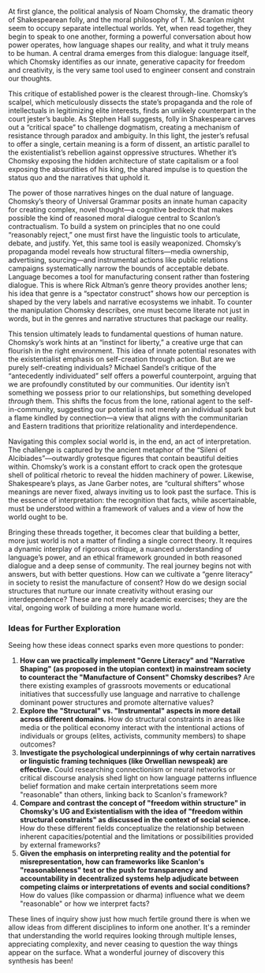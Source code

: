 
At first glance, the political analysis of Noam Chomsky, the dramatic theory of Shakespearean folly, and the moral philosophy of T. M. Scanlon might seem to occupy separate intellectual worlds. Yet, when read together, they begin to speak to one another, forming a powerful conversation about how power operates, how language shapes our reality, and what it truly means to be human. A central drama emerges from this dialogue: language itself, which Chomsky identifies as our innate, generative capacity for freedom and creativity, is the very same tool used to engineer consent and constrain our thoughts.

This critique of established power is the clearest through-line. Chomsky’s scalpel, which meticulously dissects the state’s propaganda and the role of intellectuals in legitimizing elite interests, finds an unlikely counterpart in the court jester’s bauble. As Stephen Hall suggests, folly in Shakespeare carves out a “critical space” to challenge dogmatism, creating a mechanism of resistance through paradox and ambiguity. In this light, the jester’s refusal to offer a single, certain meaning is a form of dissent, an artistic parallel to the existentialist’s rebellion against oppressive structures. Whether it’s Chomsky exposing the hidden architecture of state capitalism or a fool exposing the absurdities of his king, the shared impulse is to question the status quo and the narratives that uphold it.

The power of those narratives hinges on the dual nature of language. Chomsky’s theory of Universal Grammar posits an innate human capacity for creating complex, novel thought—a cognitive bedrock that makes possible the kind of reasoned moral dialogue central to Scanlon’s contractualism. To build a system on principles that no one could “reasonably reject,” one must first have the linguistic tools to articulate, debate, and justify. Yet, this same tool is easily weaponized. Chomsky’s propaganda model reveals how structural filters—media ownership, advertising, sourcing—and instrumental actions like public relations campaigns systematically narrow the bounds of acceptable debate. Language becomes a tool for manufacturing consent rather than fostering dialogue. This is where Rick Altman’s genre theory provides another lens; his idea that genre is a “spectator construct” shows how our perception is shaped by the very labels and narrative ecosystems we inhabit. To counter the manipulation Chomsky describes, one must become literate not just in words, but in the genres and narrative structures that package our reality.

This tension ultimately leads to fundamental questions of human nature. Chomsky’s work hints at an “instinct for liberty,” a creative urge that can flourish in the right environment. This idea of innate potential resonates with the existentialist emphasis on self-creation through action. But are we purely self-creating individuals? Michael Sandel’s critique of the “antecedently individuated” self offers a powerful counterpoint, arguing that we are profoundly constituted by our communities. Our identity isn’t something we possess prior to our relationships, but something developed _through_ them. This shifts the focus from the lone, rational agent to the self-in-community, suggesting our potential is not merely an individual spark but a flame kindled by connection—a view that aligns with the communitarian and Eastern traditions that prioritize relationality and interdependence.

Navigating this complex social world is, in the end, an act of interpretation. The challenge is captured by the ancient metaphor of the “Sileni of Alcibiades”—outwardly grotesque figures that contain beautiful deities within. Chomsky’s work is a constant effort to crack open the grotesque shell of political rhetoric to reveal the hidden machinery of power. Likewise, Shakespeare’s plays, as Jane Garber notes, are “cultural shifters” whose meanings are never fixed, always inviting us to look past the surface. This is the essence of interpretation: the recognition that facts, while ascertainable, must be understood within a framework of values and a view of how the world ought to be.

Bringing these threads together, it becomes clear that building a better, more just world is not a matter of finding a single correct theory. It requires a dynamic interplay of rigorous critique, a nuanced understanding of language’s power, and an ethical framework grounded in both reasoned dialogue and a deep sense of community. The real journey begins not with answers, but with better questions. How can we cultivate a “genre literacy” in society to resist the manufacture of consent? How do we design social structures that nurture our innate creativity without erasing our interdependence? These are not merely academic exercises; they are the vital, ongoing work of building a more humane world.

### Ideas for Further Exploration

Seeing how these ideas connect sparks even more questions to ponder:

1. **How can we practically implement "Genre Literacy" and "Narrative Shaping" (as proposed in the utopian context) in mainstream society to counteract the "Manufacture of Consent" Chomsky describes?** Are there existing examples of grassroots movements or educational initiatives that successfully use language and narrative to challenge dominant power structures and promote alternative values?
2. **Explore the "Structural" vs. "Instrumental" aspects in more detail across different domains.** How do structural constraints in areas like media or the political economy interact with the intentional actions of individuals or groups (elites, activists, community members) to shape outcomes?
3. **Investigate the psychological underpinnings of why certain narratives or linguistic framing techniques (like Orwellian newspeak) are effective.** Could researching connectionism or neural networks or critical discourse analysis shed light on how language patterns influence belief formation and make certain interpretations seem more "reasonable" than others, linking back to Scanlon's framework?
4. **Compare and contrast the concept of "freedom within structure" in Chomsky's UG and Existentialism with the idea of "freedom within structural constraints" as discussed in the context of social science.** How do these different fields conceptualize the relationship between inherent capacities/potential and the limitations or possibilities provided by external frameworks?
5. **Given the emphasis on interpreting reality and the potential for misrepresentation, how can frameworks like Scanlon's "reasonableness" test or the push for transparency and accountability in decentralized systems help adjudicate between competing claims or interpretations of events and social conditions?** How do values (like compassion or dharma) influence what we deem "reasonable" or how we interpret facts?

These lines of inquiry show just how much fertile ground there is when we allow ideas from different disciplines to inform one another. It's a reminder that understanding the world requires looking through multiple lenses, appreciating complexity, and never ceasing to question the way things appear on the surface. What a wonderful journey of discovery this synthesis has been!